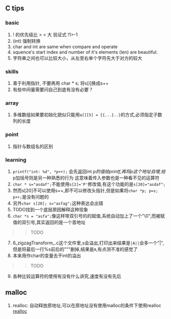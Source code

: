 ## C tips

### basic
1. ! 的优先级比 > < 大  验证式 !1>-1
2. (int) 强制转换
3. char and int are same when compare and operate
4. squence's start index and number of it's elements (len) are beautiful.
5. 字符串之间也可以比较大小，从左至右单个字符先大于对方的较大

### skills
1. 善于利用指针, 不要再用 char * s; 将s[i]换成s++
2. 有些中间量需要问自己到底有没有必要？

### array
1. 多维数组如果要初始化貌似只能用`a[][5] = {{...}..}`的方式,必须指定子数列的长度

### point
1. 指针与数组名的区别

### learning
1. `printf("int: %d", *p++);`
会先返回int *p的值给printf,再将p这个地址自增,给*p加括号则是另一种熟悉的行为
这意味着传入参数也是一种看不见的运算符
2. `char * s="asdaf";`不能使用`s[2]='P'`修改值,有这个功能的是`s[20]="asdaf";`
3. 然而s[20]不可以使用s++,即不可以修改头指针,但是如果将`char *p; p=s; p++;`是没有问题的
4. 另外`char s[20]; s="asfag";`这种表达会出错
5. TODO找到一个底层原因解释这种现象
6. `char *s = "asfa";`像这样带双引号的的赋值,系统自动加上了一个"\0",而被赋值的双引号,其实返回的是一个首地址
>> TODO
7. 6_zigzagTransform_.c这个文件里,s会溢出,打印出来结果是`|A||`会多一个"|",但是将最后一行%s前后的"""删掉,结果是`A`,有点测不准的感觉了 
8. 本来用作char的变量去干int的溢出

>> TODO
9. 各种比较运算符的使用有没有什么讲究,速度有没有先后

## malloc
1. realloc: 自动释放原地址,可以在原地址没有使用malloc的条件下使用realloc [realloc](https://blog.csdn.net/nvd11/article/details/8749394?utm_medium=distribute.pc_relevant.none-task-blog-baidujs_title-0&spm=1001.2101.3001.4242)
